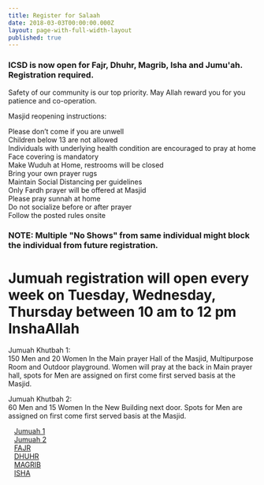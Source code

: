```yaml
---
title: Register for Salaah
date: 2018-03-03T00:00:00.000Z
layout: page-with-full-width-layout
published: true
---
```


### ICSD is now open for Fajr, Dhuhr, Magrib, Isha and Jumu'ah. Registration required.

Safety of our community is our top priority. May Allah reward you for you patience and co-operation.

Masjid reopening instructions:

Please don’t come if you are unwell  
Children below 13 are not allowed  
Individuals with underlying health condition are encouraged to pray at home  
Face covering is mandatory  
Make Wuduh at Home, restrooms will be closed  
Bring your own prayer rugs  
Maintain Social Distancing per guidelines  
Only Fardh prayer will be offered at Masjid  
Please pray sunnah at home  
Do not socialize before or after prayer  
Follow the posted rules onsite  

### NOTE: Multiple "No Shows" from same individual might block the individual from future registration.

<div class="row pt-10 pb-2" >
  <div class="col-12">
      <h1>Jumuah registration will open every week on Tuesday, Wednesday, Thursday between 10 am to 12 pm InshaAllah</h1>
  <p>
      Jumuah Khutbah 1:<br/>
      150 Men and 20 Women In the Main prayer Hall of the Masjid, Multipurpose Room and Outdoor playground. Women will pray at the back in Main prayer hall, spots for Men are assigned on first come first served basis at the Masjid.
  </p>
  <p>
  Jumuah Khutbah 2:<br/>
  60 Men and 15 Women In the New Building next door. Spots for Men are assigned on first come first served basis at the Masjid.
  </p>
  </div>

  <div class="col-md-6 col-4 pb-3">
      <a class="btn btn-sm btn-warning" href="https://www.eventbrite.com/e/123177428003" style="width: 100%;padding:12px;" target="_blank">Jumuah 1</a>
  </div>
  <div class="col-md-6 col-4 pb-3">
      <a class="btn btn-sm btn-warning" href="https://www.eventbrite.com/e/123176910455" style="width: 100%;padding:12px;" target="_blank">Jumuah 2</a>
  </div>  
</div>

<div class="row pt-10 pb-2" >
  <div class="col-md-3 col-3 pb-3">
      <a class="btn btn-sm btn-primary" href="https://www.eventbrite.com/e/121814200553" style="width: 100%;padding:12px;" target="_blank">FAJR</a>
  </div>
  <div class="col-md-3 col-3 pb-3">
      <a class="btn btn-sm btn-primary" href="https://www.eventbrite.com/e/121814312889" style="width: 100%;padding:12px;" target="_blank">DHUHR</a>
  </div>
  
  <div class="col-md-3 col-3 pb-3">
    <a class="btn btn-sm btn-primary" href="https://www.eventbrite.com/e/121985428701" style="width: 100%;padding:12px;" target="_blank">MAGRIB</a>
  </div>
  
  <div class="col-md-3 col-3 pb-3">
    <a class="btn btn-sm btn-primary" href="https://www.eventbrite.com/e/121814365045" style="width: 100%;padding:12px;" target="_blank">ISHA</a>
  </div>
</div>
